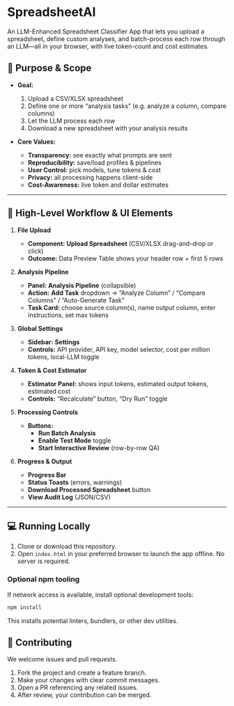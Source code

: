 # SpreadsheetAI

An LLM-Enhanced Spreadsheet Classifier App that lets you upload a spreadsheet, define custom analyses, and batch-process each row through an LLM—all in your browser, with live token-count and cost estimates.

## 🚀 Purpose & Scope

- **Goal:**  
  1. Upload a CSV/XLSX spreadsheet  
  2. Define one or more “analysis tasks” (e.g. analyze a column, compare columns)  
  3. Let the LLM process each row  
  4. Download a new spreadsheet with your analysis results  

- **Core Values:**  
  - **Transparency:** see exactly what prompts are sent  
  - **Reproducibility:** save/load profiles & pipelines  
  - **User Control:** pick models, tune tokens & cost  
  - **Privacy:** all processing happens client-side  
  - **Cost-Awareness:** live token and dollar estimates  

---

## 🎨 High-Level Workflow & UI Elements

1. **File Upload**  
   - **Component:** **Upload Spreadsheet** (CSV/XLSX drag-and-drop or click)  
   - **Outcome:** Data Preview Table shows your header row + first 5 rows  

2. **Analysis Pipeline**  
   - **Panel:** **Analysis Pipeline** (collapsible)  
   - **Action:** **Add Task** dropdown → “Analyze Column” / “Compare Columns” / “Auto-Generate Task”  
   - **Task Card:** choose source column(s), name output column, enter instructions, set max tokens  

3. **Global Settings**  
   - **Sidebar:** **Settings**  
   - **Controls:** API provider, API key, model selector, cost per million tokens, local-LLM toggle  

4. **Token & Cost Estimator**  
   - **Estimator Panel:** shows input tokens, estimated output tokens, estimated cost  
   - **Controls:** “Recalculate” button, “Dry Run” toggle  

5. **Processing Controls**  
   - **Buttons:**  
     - **Run Batch Analysis**  
     - **Enable Test Mode** toggle  
     - **Start Interactive Review** (row-by-row QA)  

6. **Progress & Output**  
   - **Progress Bar**  
   - **Status Toasts** (errors, warnings)  
   - **Download Processed Spreadsheet** button
   - **View Audit Log** (JSON/CSV)

---

## 💻 Running Locally

1. Clone or download this repository.
2. Open `index.html` in your preferred browser to launch the app offline. No server is required.

### Optional npm tooling

If network access is available, install optional development tools:

```bash
npm install
```

This installs potential linters, bundlers, or other dev utilities.

## 🤝 Contributing

We welcome issues and pull requests.

1. Fork the project and create a feature branch.
2. Make your changes with clear commit messages.
3. Open a PR referencing any related issues.
4. After review, your contribution can be merged.

